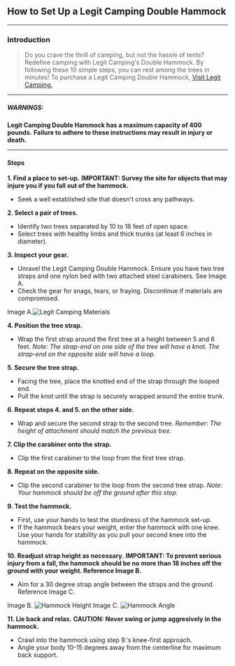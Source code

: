 ## How to Set Up a Legit Camping Double Hammock
_______________________________________________________________________________
### Introduction
> Do you crave the thrill of camping, but not the hassle of tents?
Redefine camping with Legit Camping's Double Hammock. By following these 10 simple steps, you can rest among the trees in minutes! 
To purchase a Legit Camping Double Hammock, [Visit Legit Camping.](https://legitcamping.com/products/double-hammock)
______
##### WARNINGS:
**Legit Camping Double Hammock has a maximum capacity of 400 pounds.**
**Failure to adhere to these instructions may result in injury or death.**

_______________________________________________________________________________
#### Steps
**1. Find a place to set-up.**
**IMPORTANT: Survey the site for objects that may injure you if you fall out of the hammock.**
* Seek a well established site that doesn't cross any pathways.

**2. Select a pair of trees.**
* Identify two trees separated by 10 to 16 feet of open space.
* Select trees with healthy limbs and thick trunks (at least 6 inches in diameter).

**3. Inspect your gear.**
* Unravel the Legit Camping Double Hammock. Ensure you have two tree straps and one nylon bed with two attached steel carabiners. See Image A.
* Check the gear for snags, tears, or fraying. Discontinue if materials are compromised.

 Image A.![Legit Camping Materials](https://images-na.ssl-images-amazon.com/images/I/815dpN1EDbL.jpg)
 
**4. Position the tree strap.**
* Wrap the first strap around the first tree at a height between 5 and 6 feet.
_Note: The strap-end on one side of the tree will have a knot. The strap-end on the opposite side will have a loop._

**5. Secure the tree strap.**
* Facing the tree, place the knotted end of the strap through the looped end.
* Pull the knot until the strap is securely wrapped around the entire trunk.

**6. Repeat steps 4. and 5. on the other side.**
* Wrap and secure the second strap to the second tree.
_Remember: The height of attachment should match the previous tree._

**7. Clip the carabiner onto the strap.**
* Clip the first carabiner to the loop from the first tree strap.

**8. Repeat on the opposite side.**
* Clip the second carabiner to the loop from the second tree strap.
_Note: Your hammock should be off the ground after this step._

**9. Test the hammock.**
* First, use your hands to test the sturdiness of the hammock set-up.
* If the hammock bears your weight, enter the hammock with one knee. Use your hands for stability as you pull your second knee into the hammock.

**10. Readjust strap height as necessary.**
**IMPORTANT: To prevent serious injury from a fall, the hammock should be no more than 18 inches off the ground with your weight. Reference Image B.**
* Aim for a 30 degree strap angle between the straps and the ground. Reference Image C.

Image B. ![Hammock Height](https://www.rei.com/dam/expertise_hammock_height.jpg)
Image C. ![Hammock Angle](https://www.rei.com/dam/expertise_hammock_strap_angle.jpg)

**11. Lie back and relax.**
**CAUTION: Never swing or jump aggresively in the hammock.**
* Crawl into the hammock using step 9.'s knee-first approach.
* Angle your body 10-15 degrees away from the centerline for maximum back support.













